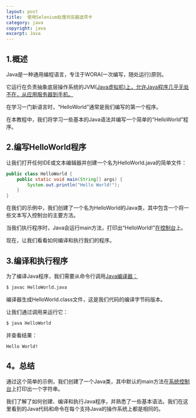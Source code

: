 ```yaml
---
layout: post
title:  使用Selenium处理浏览器选项卡
category: java
copyright: java
excerpt: Java
---
```


## 1.概述

Java是一种通用编程语言，专注于WORA(一次编写，随处运行)原则。

它运行在负责抽象底层操作系统的JVM([Java虚拟机)上，允许Java程序几乎无处不在，从应用服务器到手机。](https://www.baeldung.com/jvm-vs-jre-vs-jdk)

在学习一门新语言时，“HelloWorld”通常是我们编写的第一个程序。

在本教程中，我们将学习一些基本的Java语法并编写一个简单的“HelloWorld”程序。

## 2.编写HelloWorld程序

让我们打开任何IDE或文本编辑器并创建一个名为HelloWorld.java的简单文件：

```java
public class HelloWorld {
    public static void main(String[] args) {
        System.out.println("Hello World!");
    }
}
```

在我们的示例中，我们创建了一个名为HelloWorld的Java类，其中包含一个将一些文本写入控制台的主要方法。

当我们执行程序时，Java会运行main方法，打印出“HelloWorld!”[在控制台](https://www.baeldung.com/java-console-input-output)上。

现在，让我们看看如何编译和执行我们的程序。

## 3.编译和执行程序

为了编译Java程序，我们需要从命令行调用[Java编译器：](https://www.baeldung.com/javac)

```bash
$ javac HelloWorld.java
```

编译器生成HelloWorld.class文件，这是我们代码的编译字节码版本。

让我们通过调用来运行它：

```java
$ java HelloWorld
```

并查看结果：

```plaintext
Hello World!
```

## 4。总结

通过这个简单的示例，我们创建了一个Java类，其中默认的main方法在[系统控制台](https://www.baeldung.com/java-lang-system)上打印出一个字符串。

我们了解了如何创建、编译和执行Java程序，并熟悉了一些基本语法。我们在这里看到的Java代码和命令在每个支持Java的操作系统上都是相同的。
